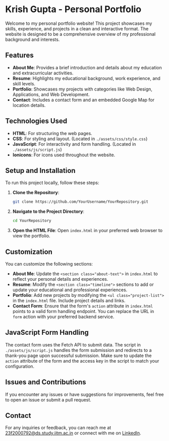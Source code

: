# Krish Gupta - Personal Portfolio

Welcome to my personal portfolio website! This project showcases my skills, experience, and projects in a clean and interactive format. The website is designed to be a comprehensive overview of my professional background and interests.

## Features

- **About Me**: Provides a brief introduction and details about my education and extracurricular activities.
- **Resume**: Highlights my educational background, work experience, and skill levels.
- **Portfolio**: Showcases my projects with categories like Web Design, Applications, and Web Development.
- **Contact**: Includes a contact form and an embedded Google Map for location details.

## Technologies Used

- **HTML**: For structuring the web pages.
- **CSS**: For styling and layout. (Located in `./assets/css/style.css`)
- **JavaScript**: For interactivity and form handling. (Located in `./assets/js/script.js`)
- **Ionicons**: For icons used throughout the website.

## Setup and Installation

To run this project locally, follow these steps:

1. **Clone the Repository**:
   ```bash
   git clone https://github.com/YourUsername/YourRepository.git
   ```

2. **Navigate to the Project Directory**:
   ```bash
   cd YourRepository
   ```

3. **Open the HTML File**:
   Open `index.html` in your preferred web browser to view the portfolio.

## Customization

You can customize the following sections:

- **About Me**: Update the `<section class="about-text">` in `index.html` to reflect your personal details and experiences.
- **Resume**: Modify the `<section class="timeline">` sections to add or update your educational and professional experiences.
- **Portfolio**: Add new projects by modifying the `<ul class="project-list">` in the `index.html` file. Include project details and links.
- **Contact Form**: Ensure that the form's `action` attribute in `index.html` points to a valid form handling endpoint. You can replace the URL in `form` action with your preferred backend service.

## JavaScript Form Handling

The contact form uses the Fetch API to submit data. The script in `./assets/js/script.js` handles the form submission and redirects to a thank-you page upon successful submission. Make sure to update the `action` attribute of the form and the access key in the script to match your configuration.

## Issues and Contributions

If you encounter any issues or have suggestions for improvements, feel free to open an issue or submit a pull request.

## Contact

For any inquiries or feedback, you can reach me at [23f2000792@ds.study.iitm.ac.in](mailto:23f2000792@ds.study.iitm.ac.in) or connect with me on [LinkedIn](https://www.linkedin.com/in/krish-gupta-11612327a?utm_source=share&utm_campaign=share_via&utm_content=profile&utm_medium=android_app).

